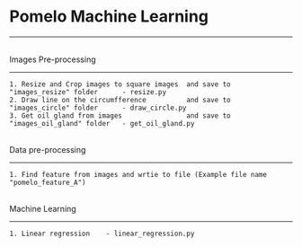 # Pomelo Machine Learning
***

<br />Images Pre-processing
***
    1. Resize and Crop images to square images  and save to "images_resize" folder      - resize.py
    2. Draw line on the circumfference          and save to "images_circle" folder      - draw_circle.py
    3. Get oil gland from images                and save to "images_oil_gland" folder   - get_oil_gland.py
    

<br />Data pre-processing
*** 
    1. Find feature from images and wrtie to file (Example file name "pomelo_feature_A")

<br />Machine Learning
*** 
    1. Linear regression    - linear_regression.py
